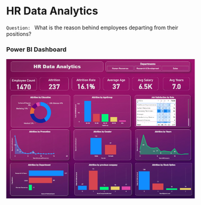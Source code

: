 # HR Data Analytics
`Question: ` What is the reason behind employees departing from their positions?
### Power BI Dashboard 

![](https://github.com/xahid007/HR-Data-Analytics/blob/main/dashboard_hr_data_analytics.png)
